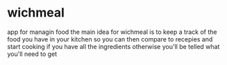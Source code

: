 # wichmeal
app for managin food
the main idea for wichmeal is to keep a track of the food you have in your kitchen
so you can then compare to recepies and start cooking if you have all the ingredients
otherwise you'll be telled what you'll need to get
